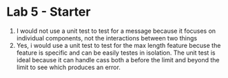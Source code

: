 # Lab 5 - Starter

1. I would not use a unit test to test for a message because it focuses on individual components, not the interactions between two things
2. Yes, i would use a unit test to test for the max length feature becuse the feature is specific and can be easily testes in isolation. The unit test is ideal because it can handle cass both a before the limit and beyond the limit to see which produces an error.